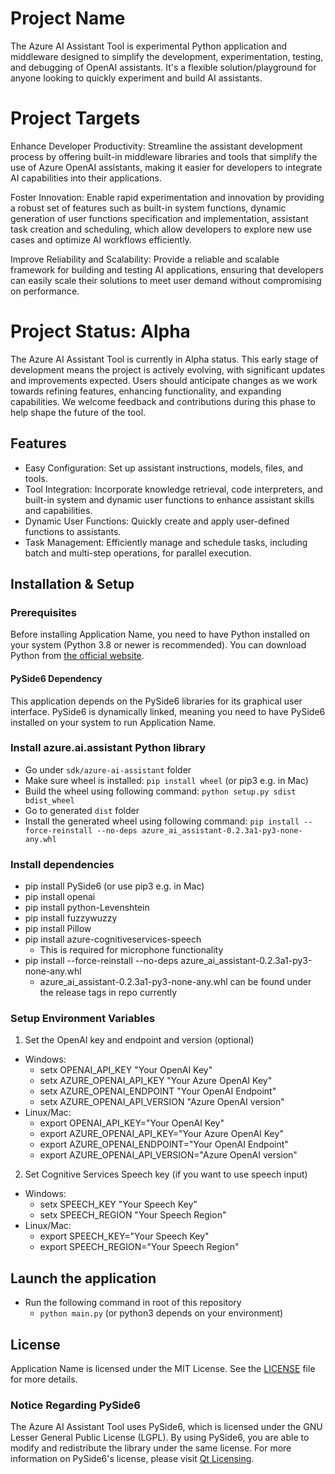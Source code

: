 # Project Name

The Azure AI Assistant Tool is experimental Python application and middleware designed to simplify the development, experimentation, testing, and debugging of OpenAI assistants. It's a flexible solution/playground for anyone looking to quickly experiment and build AI assistants.

# Project Targets

Enhance Developer Productivity: Streamline the assistant development process by offering built-in middleware libraries and tools that simplify the use of Azure OpenAI assistants, making it easier for developers to integrate AI capabilities into their applications.

Foster Innovation: Enable rapid experimentation and innovation by providing a robust set of features such as built-in system functions, dynamic generation of user functions specification and implementation, assistant task creation and scheduling, which allow developers to explore new use cases and optimize AI workflows efficiently.

Improve Reliability and Scalability: Provide a reliable and scalable framework for building and testing AI applications, ensuring that developers can easily scale their solutions to meet user demand without compromising on performance.

# Project Status: Alpha

The Azure AI Assistant Tool is currently in Alpha status. This early stage of development means the project is actively evolving, with significant updates and improvements expected. Users should anticipate changes as we work towards refining features, enhancing functionality, and expanding capabilities. We welcome feedback and contributions during this phase to help shape the future of the tool.

## Features

- Easy Configuration: Set up assistant instructions, models, files, and tools.
- Tool Integration: Incorporate knowledge retrieval, code interpreters, and built-in system and dynamic user functions to enhance assistant skills and capabilities.
- Dynamic User Functions: Quickly create and apply user-defined functions to assistants.
- Task Management: Efficiently manage and schedule tasks, including batch and multi-step operations, for parallel execution.

## Installation & Setup

### Prerequisites
Before installing Application Name, you need to have Python installed on your system (Python 3.8 or newer is recommended). 
You can download Python from [the official website](https://www.python.org/downloads/).

#### PySide6 Dependency
This application depends on the PySide6 libraries for its graphical user interface. PySide6 is dynamically linked, meaning you need to have PySide6 installed on your system to run Application Name.

### Install azure.ai.assistant Python library
- Go under `sdk/azure-ai-assistant` folder
- Make sure wheel is installed: `pip install wheel` (or pip3 e.g. in Mac)
- Build the wheel using following command: `python setup.py sdist bdist_wheel`
- Go to generated `dist` folder
- Install the generated wheel using following command: `pip install --force-reinstall --no-deps azure_ai_assistant-0.2.3a1-py3-none-any.whl`

### Install dependencies
- pip install PySide6 (or use pip3 e.g. in Mac)
- pip install openai
- pip install python-Levenshtein
- pip install fuzzywuzzy
- pip install Pillow
- pip install azure-cognitiveservices-speech
  - This is required for microphone functionality
- pip install --force-reinstall --no-deps azure_ai_assistant-0.2.3a1-py3-none-any.whl
  - azure_ai_assistant-0.2.3a1-py3-none-any.whl can be found under the release tags in repo currently

### Setup Environment Variables
1. Set the OpenAI key and endpoint and version (optional)
  - Windows: 
    - setx OPENAI_API_KEY "Your OpenAI Key"
    - setx AZURE_OPENAI_API_KEY "Your Azure OpenAI Key"
    - setx AZURE_OPENAI_ENDPOINT "Your OpenAI Endpoint"
    - setx AZURE_OPENAI_API_VERSION "Azure OpenAI version"
  - Linux/Mac:
    - export OPENAI_API_KEY="Your OpenAI Key"
    - export AZURE_OPENAI_API_KEY="Your Azure OpenAI Key"
    - export AZURE_OPENAI_ENDPOINT="Your OpenAI Endpoint"
    - export AZURE_OPENAI_API_VERSION="Azure OpenAI version"

2. Set Cognitive Services Speech key (if you want to use speech input)
  - Windows: 
    - setx SPEECH_KEY "Your Speech Key"
    - setx SPEECH_REGION "Your Speech Region"
  - Linux/Mac: 
    - export SPEECH_KEY="Your Speech Key"
    - export SPEECH_REGION="Your Speech Region"

## Launch the application

- Run the following command in root of this repository
  - `python main.py` (or python3 depends on your environment)

## License
Application Name is licensed under the MIT License. See the [LICENSE](LICENSE) file for more details.

### Notice Regarding PySide6
The Azure AI Assistant Tool uses PySide6, which is licensed under the GNU Lesser General Public License (LGPL). 
By using PySide6, you are able to modify and redistribute the library under the same license. 
For more information on PySide6's license, please visit [Qt Licensing](https://www.qt.io/licensing/).
